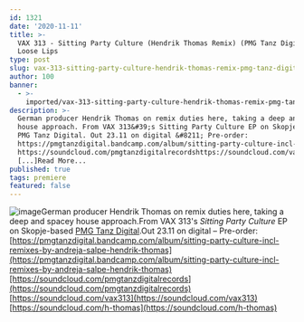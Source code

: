 ```yaml
---
id: 1321
date: '2020-11-11'
title: >-
  VAX 313 - Sitting Party Culture (Hendrik Thomas Remix) (PMG Tanz Digital) -
  Loose Lips
type: post
slug: vax-313-sitting-party-culture-hendrik-thomas-remix-pmg-tanz-digital
author: 100
banner:
  - >-
    imported/vax-313-sitting-party-culture-hendrik-thomas-remix-pmg-tanz-digital/image1321.jpeg
description: >-
  German producer Hendrik Thomas on remix duties here, taking a deep and spacey
  house approach. From VAX 313&#39;s Sitting Party Culture EP on Skopje-based
  PMG Tanz Digital. Out 23.11 on digital &#8211; Pre-order:
  https://pmgtanzdigital.bandcamp.com/album/sitting-party-culture-incl-remixes-by-andreja-salpe-hendrik-thomas
  https://soundcloud.com/pmgtanzdigitalrecordshttps://soundcloud.com/vax313https://soundcloud.com/h-thomas
  [...]Read More...
published: true
tags: premiere
featured: false
---
```

![image](../imported/vax-313-sitting-party-culture-hendrik-thomas-remix-pmg-tanz-digital/image1321.jpeg)German producer Hendrik Thomas on remix duties here, taking a deep and spacey house approach.From VAX 313's _Sitting Party Culture_ EP on Skopje-based [PMG Tanz Digital](https://pmgtanzdigital.bandcamp.com).Out 23.11 on digital – Pre-order: [https://pmgtanzdigital.bandcamp.com/album/sitting-party-culture-incl-remixes-by-andreja-salpe-hendrik-thomas](https://pmgtanzdigital.bandcamp.com/album/sitting-party-culture-incl-remixes-by-andreja-salpe-hendrik-thomas)[https://soundcloud.com/pmgtanzdigitalrecords](https://soundcloud.com/pmgtanzdigitalrecords)  
[https://soundcloud.com/vax313](https://soundcloud.com/vax313)  
[https://soundcloud.com/h-thomas](https://soundcloud.com/h-thomas)